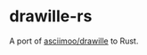 drawille-rs
===========

A port of [asciimoo/drawille](https://github.com/asciimoo/drawille) to Rust.